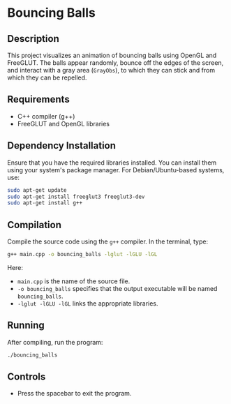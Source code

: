 
# Bouncing Balls

## Description

This project visualizes an animation of bouncing balls using OpenGL and FreeGLUT. The balls appear randomly, bounce off the edges of the screen, and interact with a gray area (`GrayObs`), to which they can stick and from which they can be repelled.

## Requirements

- C++ compiler (g++)
- FreeGLUT and OpenGL libraries

## Dependency Installation

Ensure that you have the required libraries installed. You can install them using your system's package manager. For Debian/Ubuntu-based systems, use:

```bash
sudo apt-get update
sudo apt-get install freeglut3 freeglut3-dev
sudo apt-get install g++
```

## Compilation

Compile the source code using the `g++` compiler. In the terminal, type:

```bash
g++ main.cpp -o bouncing_balls -lglut -lGLU -lGL
```

Here:
- `main.cpp` is the name of the source file.
- `-o bouncing_balls` specifies that the output executable will be named `bouncing_balls`.
- `-lglut -lGLU -lGL` links the appropriate libraries.

## Running

After compiling, run the program:

```bash
./bouncing_balls
```

## Controls

- Press the spacebar to exit the program.
